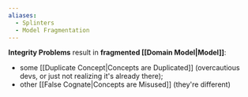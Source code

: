 ```yaml
---
aliases:
  - Splinters
  - Model Fragmentation
---
```

**Integrity Problems** result in **fragmented [[Domain Model|Model]]**:
- some [[Duplicate Concept|Concepts are Duplicated]] (overcautious devs, or just not realizing it's already there);
- other [[False Cognate|Concepts are Misused]] (they're different)
